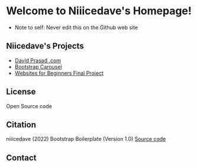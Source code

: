 # Welcome to Niiicedave's Homepage!

- Note to self: Never edit this on the Github web site

## Niicedave's Projects

- [David Prasad .com](https://davidprasad.com)
- [Bootstrap Carousel](https://niiicedave.github.io/bootstrap-carousel-2/)
- [Websites for Beginners Final Project](https://niiicedave.github.io/final-project/)

## License

Open Source code

## Citation

niiicedave (2022) Bootstrap Boilerplate (Version 1.0) [Source code](https://getbootstrap.com/docs/5.1/getting-started/introduction/#starter-template)

## Contact


